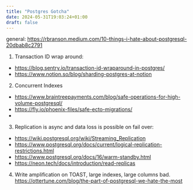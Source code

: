 ```yaml
---
title: "Postgres Gotcha"
date: 2024-05-31T19:03:24+01:00
draft: false
---
```


general: https://rbranson.medium.com/10-things-i-hate-about-postgresql-20dbab8c2791

1. Transaction ID wrap around:
- https://blog.sentry.io/transaction-id-wraparound-in-postgres/
- https://www.notion.so/blog/sharding-postgres-at-notion

2. Concurrent Indexes
- https://www.braintreepayments.com/blog/safe-operations-for-high-volume-postgresql/
- https://fly.io/phoenix-files/safe-ecto-migrations/
-

3. Replication is async and data loss is possible on fail over:
- https://wiki.postgresql.org/wiki/Streaming_Replication
- https://www.postgresql.org/docs/current/logical-replication-restrictions.html
- https://www.postgresql.org/docs/16/warm-standby.html
- https://neon.tech/docs/introduction/read-replicas

4. Write amplification on TOAST, large indexes, large columns bad.
https://ottertune.com/blog/the-part-of-postgresql-we-hate-the-most

